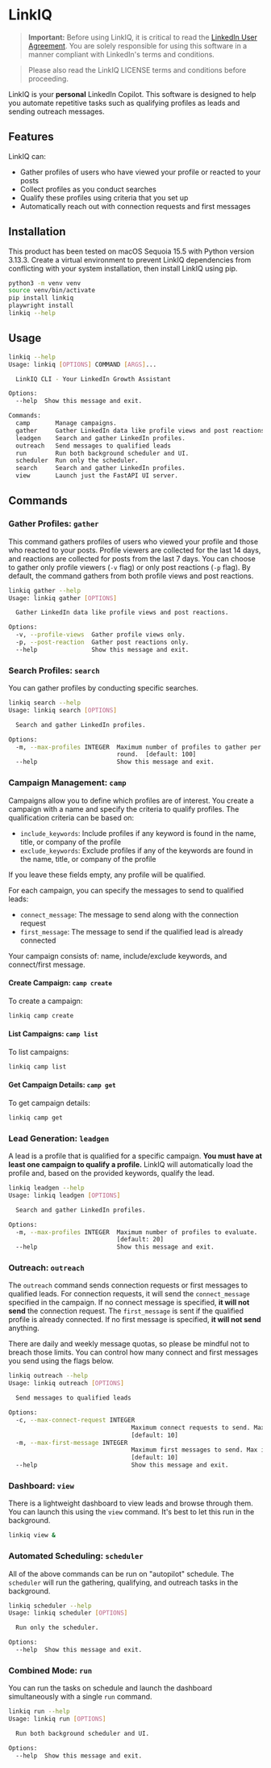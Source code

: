 # LinkIQ

> **Important:** Before using LinkIQ, it is critical to read the [LinkedIn User Agreement](https://www.linkedin.com/legal/user-agreement#dos). You are solely responsible for using this software in a manner compliant with LinkedIn's terms and conditions.

> Please also read the LinkIQ LICENSE terms and conditions before proceeding.

LinkIQ is your **personal** LinkedIn Copilot. This software is designed to help you automate repetitive tasks such as qualifying profiles as leads and sending outreach messages.

## Features

LinkIQ can:
- Gather profiles of users who have viewed your profile or reacted to your posts
- Collect profiles as you conduct searches
- Qualify these profiles using criteria that you set up
- Automatically reach out with connection requests and first messages

## Installation

This product has been tested on macOS Sequoia 15.5 with Python version 3.13.3. Create a virtual environment to prevent LinkIQ dependencies from conflicting with your system installation, then install LinkIQ using pip.

```bash
python3 -m venv venv
source venv/bin/activate
pip install linkiq
playwright install
linkiq --help
```

## Usage

```bash
linkiq --help          
Usage: linkiq [OPTIONS] COMMAND [ARGS]...

  LinkIQ CLI - Your LinkedIn Growth Assistant

Options:
  --help  Show this message and exit.

Commands:
  camp       Manage campaigns.
  gather     Gather LinkedIn data like profile views and post reactions.
  leadgen    Search and gather LinkedIn profiles.
  outreach   Send messages to qualified leads
  run        Run both background scheduler and UI.
  scheduler  Run only the scheduler.
  search     Search and gather LinkedIn profiles.
  view       Launch just the FastAPI UI server.
```

## Commands

### Gather Profiles: `gather`

This command gathers profiles of users who viewed your profile and those who reacted to your posts. Profile viewers are collected for the last 14 days, and reactions are collected for posts from the last 7 days. You can choose to gather only profile viewers (`-v` flag) or only post reactions (`-p` flag). By default, the command gathers from both profile views and post reactions.

```bash
linkiq gather --help
Usage: linkiq gather [OPTIONS]

  Gather LinkedIn data like profile views and post reactions.

Options:
  -v, --profile-views  Gather profile views only.
  -p, --post-reaction  Gather post reactions only.
  --help               Show this message and exit.
```

### Search Profiles: `search`

You can gather profiles by conducting specific searches.

```bash
linkiq search --help 
Usage: linkiq search [OPTIONS]

  Search and gather LinkedIn profiles.

Options:
  -m, --max-profiles INTEGER  Maximum number of profiles to gather per search
                              round.  [default: 100]
  --help                      Show this message and exit.
```

### Campaign Management: `camp`

Campaigns allow you to define which profiles are of interest. You create a campaign with a name and specify the criteria to qualify profiles. The qualification criteria can be based on:

- `include_keywords`: Include profiles if any keyword is found in the name, title, or company of the profile
- `exclude_keywords`: Exclude profiles if any of the keywords are found in the name, title, or company of the profile

If you leave these fields empty, any profile will be qualified.

For each campaign, you can specify the messages to send to qualified leads:

- `connect_message`: The message to send along with the connection request
- `first_message`: The message to send if the qualified lead is already connected

Your campaign consists of: name, include/exclude keywords, and connect/first message.

#### Create Campaign: `camp create`

To create a campaign:

```bash
linkiq camp create
```

#### List Campaigns: `camp list`

To list campaigns:

```bash
linkiq camp list
```

#### Get Campaign Details: `camp get`

To get campaign details:

```bash
linkiq camp get
```

### Lead Generation: `leadgen`

A lead is a profile that is qualified for a specific campaign. **You must have at least one campaign to qualify a profile.** LinkIQ will automatically load the profile and, based on the provided keywords, qualify the lead.

```bash
linkiq leadgen --help
Usage: linkiq leadgen [OPTIONS]

  Search and gather LinkedIn profiles.

Options:
  -m, --max-profiles INTEGER  Maximum number of profiles to evaluate.
                              [default: 20]
  --help                      Show this message and exit.
```

### Outreach: `outreach`

The `outreach` command sends connection requests or first messages to qualified leads. For connection requests, it will send the `connect_message` specified in the campaign. If no connect message is specified, **it will not send** the connection request. The `first_message` is sent if the qualified profile is already connected. If no first message is specified, **it will not send** anything.

There are daily and weekly message quotas, so please be mindful not to breach those limits. You can control how many connect and first messages you send using the flags below.

```bash
linkiq outreach --help
Usage: linkiq outreach [OPTIONS]

  Send messages to qualified leads

Options:
  -c, --max-connect-request INTEGER
                                  Maximum connect requests to send. Max is 10
                                  [default: 10]
  -m, --max-first-message INTEGER
                                  Maximum first messages to send. Max is 10
                                  [default: 10]
  --help                          Show this message and exit.
```

### Dashboard: `view`

There is a lightweight dashboard to view leads and browse through them. You can launch this using the `view` command. It's best to let this run in the background.

```bash
linkiq view & 
```

### Automated Scheduling: `scheduler`

All of the above commands can be run on "autopilot" schedule. The `scheduler` will run the gathering, qualifying, and outreach tasks in the background.

```bash
linkiq scheduler --help
Usage: linkiq scheduler [OPTIONS]

  Run only the scheduler.

Options:
  --help  Show this message and exit.
```

### Combined Mode: `run`

You can run the tasks on schedule and launch the dashboard simultaneously with a single `run` command.

```bash
linkiq run --help
Usage: linkiq run [OPTIONS]

  Run both background scheduler and UI.

Options:
  --help  Show this message and exit.
```